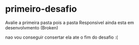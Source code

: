 # primeiro-desafio
Avalie a primeira pasta pois a pasta Responsivel ainda esta em desenvolvmento (Broken) 

nao vou conseguir consertar ela ate o fim do desafio :(

